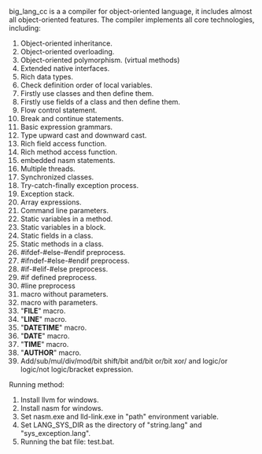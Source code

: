 big_lang_cc is a a compiler for object-oriented language, it includes almost all object-oriented features. The compiler implements all core technologies, including:
1.  Object-oriented inheritance.
2.  Object-oriented overloading.
3.  Object-oriented polymorphism. (virtual methods)
4.  Extended native interfaces.
5.  Rich data types.
6.  Check definition order of local variables.
7.  Firstly use classes and then define them.
8.  Firstly use fields of a class and then define them.
9.  Flow control statement.
10. Break and continue statements.
11. Basic expression grammars.
12. Type upward cast and downward cast.
13. Rich field access function.
14. Rich method access function.
15. embedded nasm statements.
16. Multiple threads.
17. Synchronized classes.
18. Try-catch-finally exception process.
19. Exception stack.
20. Array expressions.
21. Command line parameters.
22. Static variables in a method.
23. Static variables in a block.
24. Static fields in a class.
25. Static methods in a class.
26. #ifdef-#else-#endif preprocess.
27. #ifndef-#else-#endif preprocess.
28. #if-#elif-#else preprocess.
29. #if defined preprocess.
30. #line preprocess
31. macro without parameters.
32. macro with parameters.
33. "__FILE__"  macro.
34. "__LINE__" macro.
35. "__DATETIME__" macro.
36. "__DATE__" macro.
37. "__TIME__" macro.
38. "__AUTHOR__" macro.
39. Add/sub/mul/div/mod/bit shift/bit and/bit or/bit xor/ and logic/or logic/not logic/bracket expression.

Running method:
1. Install llvm for windows.<br>
2. Install nasm for windows.<br>
3. Set nasm.exe and lld-link.exe in "path" environment variable.<br>
4. Set LANG_SYS_DIR as the directory of "string.lang" and "sys_exception.lang".<br>
5. Running the bat file: test.bat.<br>
